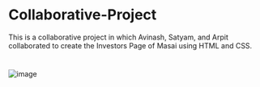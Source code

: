 # Collaborative-Project
This is a collaborative project in which Avinash, Satyam, and Arpit collaborated to create the Investors Page of Masai using HTML and CSS.
# 
![image](https://github.com/Avinashkumar2811/Collaborative-Project/assets/98641231/cdc7a411-3096-45df-a310-ffa80cef32f0)
